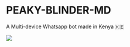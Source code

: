 # PEAKY-BLINDER-MD
A Multi-device Whatsapp bot made in Kenya 🇰🇪 

<a><img src='https://files.catbox.moe/dat1by.jpg'/></a>
